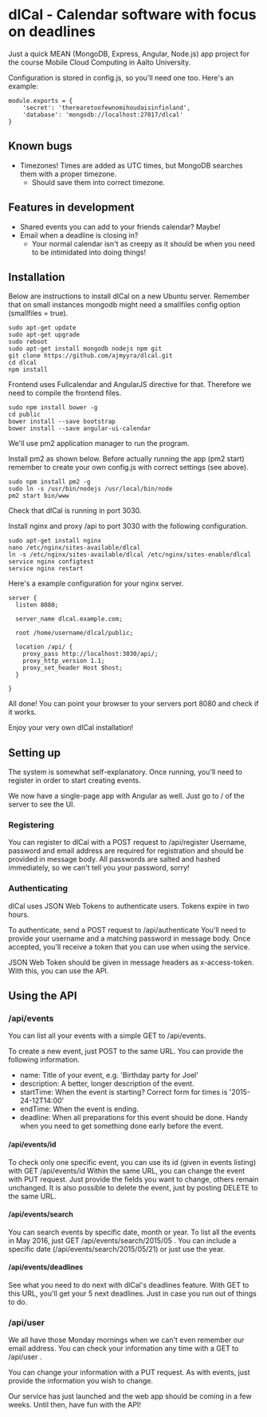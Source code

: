 # dlCal - Calendar software with focus on deadlines

Just a quick MEAN (MongoDB, Express, Angular, Node.js) app project 
for the course Mobile Cloud Computing in Aalto University.

Configuration is stored in config.js, so you'll need one too. Here's an example:

```
module.exports = {
    'secret': 'therearetoofewnomihoudaisinfinland',
    'database': 'mongodb://localhost:27017/dlcal'
}
```

## Known bugs
* Timezones! Times are added as UTC times, but MongoDB searches them with a proper timezone.
    * Should save them into correct timezone.

## Features in development
* Shared events you can add to your friends calendar? Maybe!
* Email when a deadline is closing in?
    * Your normal calendar isn't as creepy as it should be when you need to be intimidated into doing things!

## Installation

Below are instructions to install dlCal on a new Ubuntu server.
Remember that on small instances mongodb might need a smallfiles config option (smallfiles = true).

```
sudo apt-get update
sudo apt-get upgrade
sudo reboot
sudo apt-get install mongodb nodejs npm git
git clone https://github.com/ajmyyra/dlcal.git
cd dlcal
npm install
```

Frontend uses Fullcalendar and AngularJS directive for that. Therefore we need to compile the frontend files.

```
sudo npm install bower -g
cd public
bower install --save bootstrap
bower install --save angular-ui-calendar
```

We'll use pm2 application manager to run the program.

Install pm2 as shown below. Before actually running the app (pm2 start) remember to create your own config.js with correct settings (see above).

```
sudo npm install pm2 -g
sudo ln -s /usr/bin/nodejs /usr/local/bin/node
pm2 start bin/www
```

Check that dlCal is running in port 3030. 

Install nginx and proxy /api to port 3030 with the following configuration.

```
sudo apt-get install nginx
nano /etc/nginx/sites-available/dlcal
ln -s /etc/nginx/sites-available/dlcal /etc/nginx/sites-enable/dlcal
service nginx configtest
service nginx restart
```

Here's a example configuration for your nginx server.

```
server {
  listen 8080;

  server_name dlcal.example.com;

  root /home/username/dlcal/public;

  location /api/ {
    proxy_pass http://localhost:3030/api/;
    proxy_http_version 1.1;
    proxy_set_header Host $host;
  }

}
```

All done! You can point your browser to your servers port 8080 and check if it works.

Enjoy your very own dlCal installation!

## Setting up

The system is somewhat self-explanatory. Once running, you'll need to register in order to start creating events.

We now have a single-page app with Angular as well. Just go to / of the server to see the UI.

### Registering

You can register to dlCal with a POST request to /api/register
Username, password and email address are required for registration and should be provided in message body.
All passwords are salted and hashed immediately, so we can't tell you your password, sorry!

### Authenticating

dlCal uses JSON Web Tokens to authenticate users. Tokens expire in two hours.

To authenticate, send a POST request to /api/authenticate
You'll need to provide your username and a matching password in message body.
Once accepted, you'll receive a token that you can use when using the service.

JSON Web Token should be given in message headers as x-access-token. With this, you can use the API.

## Using the API

### /api/events

You can list all your events with a simple GET to /api/events.

To create a new event, just POST to the same URL. You can provide the following information.
* name: Title of your event, e.g. 'Birthday party for Joel'
* description: A better, longer description of the event.
* startTime: When the event is starting? Correct form for times is '2015-24-12T14:00'
* endTime: When the event is ending.
* deadline: When all preparations for this event should be done. Handy when you need to get something done early before the event.

#### /api/events/id

To check only one specific event, you can use its id (given in events listing) with GET /api/events/id
Within the same URL, you can change the event with PUT request. Just provide the fields you want to change, others remain unchanged.
It is also possible to delete the event, just by posting DELETE to the same URL.

#### /api/events/search

You can search events by specific date, month or year. To list all the events in May 2016,
just GET /api/events/search/2015/05 . You can include a specific date (/api/events/search/2015/05/21)
or just use the year.

#### /api/events/deadlines

See what you need to do next with dlCal's deadlines feature. With GET to this URL, you'll get your 5 next deadlines.
Just in case you run out of things to do.

### /api/user

We all have those Monday mornings when we can't even remember our email address.
You can check your information any time with a GET to /api/user .

You can change your information with a PUT request.
As with events, just provide the information you wish to change.


Our service has just launched and the web app should be coming in a few weeks. Until then, have fun with the API!
